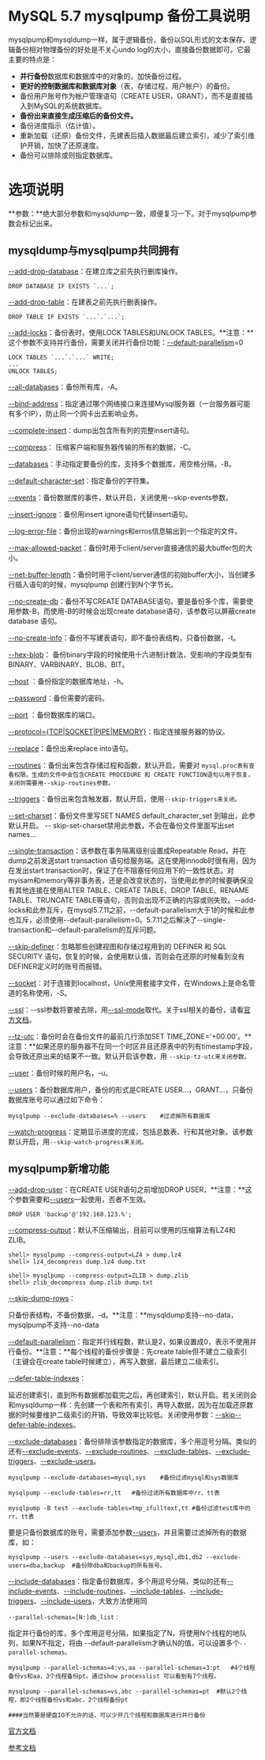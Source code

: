 # MySQL 5.7 mysqlpump 备份工具说明

mysqlpump和mysqldump一样，属于逻辑备份，备份以SQL形式的文本保存。逻辑备份相对物理备份的好处是不关心undo log的大小，直接备份数据即可。它最主要的特点是：

- **并行备份**数据库和数据库中的对象的，加快备份过程。
- **更好的控制数据库和数据库对象**（表，存储过程，用户帐户）的备份。
- 备份用户账号作为帐户管理语句（CREATE USER，GRANT），而不是直接插入到MySQL的系统数据库。
- **备份出来直接生成压缩后的备份文件。**
- 备份进度指示（估计值）。
- 重新加载（还原）备份文件，先建表后插入数据最后建立索引，减少了索引维护开销，加快了还原速度。
- 备份可以排除或则指定数据库。

# 选项说明

**参数：**绝大部分参数和mysqldump一致，顺便复习一下。对于mysqlpump参数会标记出来。



## mysqldump与mysqlpump共同拥有

[--add-drop-database](https://dev.mysql.com/doc/refman/5.7/en/mysqlpump.html#option_mysqlpump_add-drop-database)：在建立库之前先执行删库操作。

```
DROP DATABASE IF EXISTS `...`;
```



[--add-drop-table](https://dev.mysql.com/doc/refman/5.7/en/mysqlpump.html#option_mysqlpump_add-drop-table)：在建表之前先执行删表操作。

```
DROP TABLE IF EXISTS `...`.`...`;
```



[--add-locks](https://dev.mysql.com/doc/refman/5.7/en/mysqlpump.html#option_mysqlpump_add-locks)：备份表时，使用LOCK TABLES和UNLOCK TABLES。**注意：**这个参数不支持并行备份，需要关闭并行备份功能：[--default-parallelism](https://dev.mysql.com/doc/refman/5.7/en/mysqlpump.html#option_mysqlpump_default-parallelism)=0 

```
LOCK TABLES `...`.`...` WRITE;
...
UNLOCK TABLES;
```



[--all-databases](https://dev.mysql.com/doc/refman/5.7/en/mysqlpump.html#option_mysqlpump_all-databases)：备份所有库，-A。



[--bind-address](https://dev.mysql.com/doc/refman/5.7/en/mysqlpump.html#option_mysqlpump_bind-address)：指定通过哪个网络接口来连接Mysql服务器（一台服务器可能有多个IP），防止同一个网卡出去影响业务。



[--complete-insert](https://dev.mysql.com/doc/refman/5.7/en/mysqlpump.html#option_mysqlpump_complete-insert)：dump出包含所有列的完整insert语句。



[--compress](https://dev.mysql.com/doc/refman/5.7/en/mysqlpump.html#option_mysqlpump_compress)： 压缩客户端和服务器传输的所有的数据，-C。



[--databases](https://dev.mysql.com/doc/refman/5.7/en/mysqlpump.html#option_mysqlpump_databases)：手动指定要备份的库，支持多个数据库，用空格分隔，-B。

[--default-character-set](https://dev.mysql.com/doc/refman/5.7/en/mysqlpump.html#option_mysqlpump_default-character-set)：指定备份的字符集。



[--events](https://dev.mysql.com/doc/refman/5.7/en/mysqlpump.html#option_mysqlpump_events)：备份数据库的事件，默认开启，关闭使用--skip-events参数。

[--insert-ignore](https://dev.mysql.com/doc/refman/5.7/en/mysqlpump.html#option_mysqlpump_insert-ignore)：备份用insert ignore语句代替insert语句。

[--log-error-file](https://dev.mysql.com/doc/refman/5.7/en/mysqlpump.html#option_mysqlpump_log-error-file)：备份出现的warnings和erros信息输出到一个指定的文件。

[--max-allowed-packet](https://dev.mysql.com/doc/refman/5.7/en/mysqlpump.html#option_mysqlpump_max-allowed-packet)：备份时用于client/server直接通信的最大buffer包的大小。

[--net-buffer-length](https://dev.mysql.com/doc/refman/5.7/en/mysqlpump.html#option_mysqlpump_net-buffer-length)：备份时用于client/server通信的初始buffer大小，当创建多行插入语句的时候，mysqlpump 创建行到N个字节长。



[--no-create-db](https://dev.mysql.com/doc/refman/5.7/en/mysqlpump.html#option_mysqlpump_no-create-db)：备份不写CREATE DATABASE语句。要是备份多个库，需要使用参数-B，而使用-B的时候会出现create database语句，该参数可以屏蔽create database 语句。

[--no-create-info](https://dev.mysql.com/doc/refman/5.7/en/mysqlpump.html#option_mysqlpump_no-create-info)：备份不写建表语句，即不备份表结构，只备份数据，-t。

[--hex-blob](https://dev.mysql.com/doc/refman/5.7/en/mysqlpump.html#option_mysqlpump_hex-blob)： 备份binary字段的时候使用十六进制计数法，受影响的字段类型有BINARY、VARBINARY、BLOB、BIT。

[--host](https://dev.mysql.com/doc/refman/5.7/en/mysqlpump.html#option_mysqlpump_host) ：备份指定的数据库地址，-h。

[--password](https://dev.mysql.com/doc/refman/5.7/en/mysqlpump.html#option_mysqlpump_password)：备份需要的密码。

[--port](https://dev.mysql.com/doc/refman/5.7/en/mysqlpump.html#option_mysqlpump_port) ：备份数据库的端口。

[--protocol={TCP|SOCKET|PIPE|MEMORY}](https://dev.mysql.com/doc/refman/5.7/en/mysqlpump.html#option_mysqlpump_protocol)：指定连接服务器的协议。

[--replace](https://dev.mysql.com/doc/refman/5.7/en/mysqlpump.html#option_mysqlpump_replace)：备份出来replace into语句。

[--routines](https://dev.mysql.com/doc/refman/5.7/en/mysqlpump.html#option_mysqlpump_routines)：备份出来包含存储过程和函数，默认开启，需要对 `mysql.proc表有查看权限。生成的文件中会包含CREATE PROCEDURE 和 CREATE FUNCTION语句以用于恢复，关闭则需要用--skip-routines参数。`

[--triggers](https://dev.mysql.com/doc/refman/5.7/en/mysqlpump.html#option_mysqlpump_triggers)：备份出来包含触发器，默认开启，使用`--skip-triggers来关闭。`

[--set-charset](https://dev.mysql.com/doc/refman/5.7/en/mysqlpump.html#option_mysqlpump_set-charset)：备份文件里写SET NAMES default_character_set 到输出，此参默认开启。 -- skip-set-charset禁用此参数，不会在备份文件里面写出set names...

[--single-transaction](https://dev.mysql.com/doc/refman/5.7/en/mysqlpump.html#option_mysqlpump_single-transaction)：该参数在事务隔离级别设置成Repeatable Read，并在dump之前发送start transaction 语句给服务端。这在使用innodb时很有用，因为在发出start transaction时，保证了在不阻塞任何应用下的一致性状态。对myisam和memory等非事务表，还是会改变状态的，当使用此参的时候要确保没有其他连接在使用ALTER TABLE、CREATE TABLE、DROP TABLE、RENAME TABLE、TRUNCATE TABLE等语句，否则会出现不正确的内容或则失败。--add-locks和此参互斥，在mysql5.7.11之前，--default-parallelism大于1的时候和此参也互斥，必须使用--default-parallelism=0。5.7.11之后解决了--single-transaction和--default-parallelism的互斥问题。

[--skip-definer](https://dev.mysql.com/doc/refman/5.7/en/mysqlpump.html#option_mysqlpump_skip-definer)：忽略那些创建视图和存储过程用到的 DEFINER 和 SQL SECURITY 语句，恢复的时候，会使用默认值，否则会在还原的时候看到没有DEFINER定义时的账号而报错。

[--socket](https://dev.mysql.com/doc/refman/5.7/en/mysqlpump.html#option_mysqlpump_socket)：对于连接到localhost，Unix使用套接字文件，在Windows上是命名管道的名称使用，-S。



[--ssl](https://dev.mysql.com/doc/refman/5.7/en/mysqlpump.html#option_mysqlpump_ssl)：--ssl参数将要被去除，用[--ssl-mode](https://dev.mysql.com/doc/refman/5.7/en/mysqlpump.html#option_mysqlpump_ssl)取代。关于ssl相关的备份，请看[官方文档](https://dev.mysql.com/doc/refman/5.7/en/secure-connection-options.html#option_general_ssl-mode)。



[--tz-utc](https://dev.mysql.com/doc/refman/5.7/en/mysqlpump.html#option_mysqlpump_tz-utc)：备份时会在备份文件的最前几行添加SET TIME_ZONE='+00:00'。**注意：**如果还原的服务器不在同一个时区并且还原表中的列有timestamp字段，会导致还原出来的结果不一致。默认开启该参数，用 `--skip-tz-utc来关闭参数。`

[--user](https://dev.mysql.com/doc/refman/5.7/en/mysqlpump.html#option_mysqlpump_user)：备份时候的用户名，-u。

[--users](https://dev.mysql.com/doc/refman/5.7/en/mysqlpump.html#option_mysqlpump_users)：备份数据库用户，备份的形式是CREATE USER...，GRANT...，只备份数据库账号可以通过如下命令：

```
mysqlpump --exclude-databases=% --users    #过滤掉所有数据库
```

[--watch-progress](https://dev.mysql.com/doc/refman/5.7/en/mysqlpump.html#option_mysqlpump_watch-progress)：定期显示进度的完成，包括总数表、行和其他对象。该参数默认开启，用`--skip-watch-progress来关闭。`

## mysqlpump新增功能

[--add-drop-user](https://dev.mysql.com/doc/refman/5.7/en/mysqlpump.html#option_mysqlpump_add-drop-user)：在CREATE USER语句之前增加DROP USER，**注意：**这个参数需要和[--users](https://dev.mysql.com/doc/refman/5.7/en/mysqlpump.html#option_mysqlpump_users)一起使用，否者不生效。

```
DROP USER 'backup'@'192.168.123.%';
```

[--compress-output](https://dev.mysql.com/doc/refman/5.7/en/mysqlpump.html#option_mysqlpump_compress-output)：默认不压缩输出，目前可以使用的压缩算法有LZ4和ZLIB。

```
shell> mysqlpump --compress-output=LZ4 > dump.lz4
shell> lz4_decompress dump.lz4 dump.txt

shell> mysqlpump --compress-output=ZLIB > dump.zlib
shell> zlib_decompress dump.zlib dump.txt
```

[--skip-dump-rows](https://dev.mysql.com/doc/refman/5.7/en/mysqlpump.html#option_mysqlpump_skip-dump-rows)：

只备份表结构，不备份数据，-d。**注意：**mysqldump支持--no-data，mysqlpump不支持--no-data

[--default-parallelism](https://dev.mysql.com/doc/refman/5.7/en/mysqlpump.html#option_mysqlpump_default-parallelism)：指定并行线程数，默认是2，如果设置成0，表示不使用并行备份。**注意：**每个线程的备份步骤是：先create table但不建立二级索引（主键会在create table时候建立），再写入数据，最后建立二级索引。

[--defer-table-indexes](https://dev.mysql.com/doc/refman/5.7/en/mysqlpump.html#option_mysqlpump_defer-table-indexes)：

延迟创建索引，直到所有数据都加载完之后，再创建索引，默认开启。若关闭则会和mysqldump一样：先创建一个表和所有索引，再导入数据，因为在加载还原数据的时候要维护二级索引的开销，导致效率比较低。关闭使用参数：[--skip--defer-table-indexes](https://dev.mysql.com/doc/refman/5.7/en/mysqlpump.html#option_mysqlpump_defer-table-indexes)。

[--exclude-databases](https://dev.mysql.com/doc/refman/5.7/en/mysqlpump.html#option_mysqlpump_exclude-databases)：备份排除该参数指定的数据库，多个用逗号分隔。类似的还有[--exclude-events](https://dev.mysql.com/doc/refman/5.7/en/mysqlpump.html#option_mysqlpump_exclude-events)、[--exclude-routines](https://dev.mysql.com/doc/refman/5.7/en/mysqlpump.html#option_mysqlpump_exclude-routines)、[--exclude-tables](https://dev.mysql.com/doc/refman/5.7/en/mysqlpump.html#option_mysqlpump_exclude-tables)、[--exclude-triggers](https://dev.mysql.com/doc/refman/5.7/en/mysqlpump.html#option_mysqlpump_exclude-triggers)、[--exclude-users](https://dev.mysql.com/doc/refman/5.7/en/mysqlpump.html#option_mysqlpump_exclude-users)。

```
mysqlpump --exclude-databases=mysql,sys    #备份过滤mysql和sys数据库

mysqlpump --exclude-tables=rr,tt   #备份过滤所有数据库中rr、tt表

mysqlpump -B test --exclude-tables=tmp_ifulltext,tt #备份过滤test库中的rr、tt表
```

要是只备份数据库的账号，需要添加参数[--users](https://dev.mysql.com/doc/refman/5.7/en/mysqlpump.html#option_mysqlpump_users)，并且需要过滤掉所有的数据库，如：

```
mysqlpump --users --exclude-databases=sys,mysql,db1,db2 --exclude-users=dba,backup  #备份除dba和backup的所有账号。
```

[--include-databases](https://dev.mysql.com/doc/refman/5.7/en/mysqlpump.html#option_mysqlpump_include-databases)：指定备份数据库，多个用逗号分隔，类似的还有[--include-events](https://dev.mysql.com/doc/refman/5.7/en/mysqlpump.html#option_mysqlpump_include-events)、[--include-routines](https://dev.mysql.com/doc/refman/5.7/en/mysqlpump.html#option_mysqlpump_include-routines)、[--include-tables](https://dev.mysql.com/doc/refman/5.7/en/mysqlpump.html#option_mysqlpump_include-tables)、[--include-triggers](https://dev.mysql.com/doc/refman/5.7/en/mysqlpump.html#option_mysqlpump_include-triggers)、[--include-users](https://dev.mysql.com/doc/refman/5.7/en/mysqlpump.html#option_mysqlpump_include-users)，大致方法使用同

`--parallel-schemas=[N:]db_list：`

指定并行备份的库，多个库用逗号分隔，如果指定了N，将使用N个线程的地队列，如果N不指定，将由 --default-parallelism才确认N的值，可以设置多个`--parallel-schemas。`

```
mysqlpump --parallel-schemas=4:vs,aa --parallel-schemas=3:pt   #4个线程备份vs和aa，3个线程备份pt。通过show processlist 可以看到有7个线程。

mysqlpump --parallel-schemas=vs,abc --parallel-schemas=pt  #默认2个线程，即2个线程备份vs和abc，2个线程备份pt

####当然要是硬盘IO不允许的话，可以少开几个线程和数据库进行并行备份
```



[官方文档](https://dev.mysql.com/doc/refman/5.7/en/mysqlpump.html)

[参考文档](https://www.cnblogs.com/zhoujinyi/p/5684903.html)

